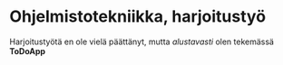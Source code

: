 # Ohjelmistotekniikka, harjoitustyö

Harjoitustyötä en ole vielä päättänyt, mutta *alustavasti* olen tekemässä **ToDoApp** 
